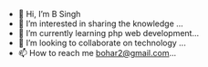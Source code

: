 - 👋 Hi, I’m B Singh
- 👀 I’m interested in sharing the knowledge ...
- 🌱 I’m currently learning php web development...
- 💞️ I’m looking to collaborate on technology ...
- 📫 How to reach me bohar2@gmail.com...

<!---
bohar2/bohar2 is a ✨ special ✨ repository because its `README.md` (this file) appears on your GitHub profile.
You can click the Preview link to take a look at your changes.
--->
